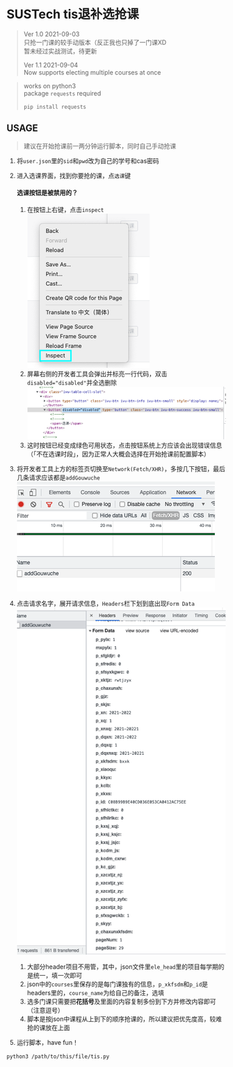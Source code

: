 # SUSTech tis退补选抢课


> Ver 1.0 2021-09-03  
> 只抢一门课的较手动版本（反正我也只掉了一门课XD  
> 暂未经过实战测试，待更新  
>   
> Ver 1.1 2021-09-04  
> Now supports electing multiple courses at once
 
> works on python3  
> package `requests` required  
> ```
> pip install requests
> ```


## USAGE
> 建议在开始抢课前一两分钟运行脚本，同时自己手动抢课  
1. 将`user.json`里的`sid`和`pwd`改为自己的学号和cas密码
2. 进入选课界面，找到你要抢的课，点`选课`键


    #### 选课按钮是被禁用的？
    1. 在按钮上右键，点击`inspect`  
    ![](./1.png)
    2. 屏幕右侧的开发者工具会弹出并标亮一行代码，双击`disabled="disabled"`并全选删除  
    ![](./2.png)
    3. 这时按钮已经变成绿色可用状态，点击按钮系统上方应该会出现错误信息（「不在选课时段」，因为正常人大概会选择在开始抢课前配置脚本）


3. 将开发者工具上方的标签页切换至`Network(Fetch/XHR)`，多按几下按钮，最后几条请求应该都是`addGouwuche`  
![](./3.png)
4. 点击请求名字，展开请求信息，`Headers`栏下划到底出现`Form Data`  
![](./4.png)
    1. 大部分header项目不用管，其中，json文件里`ele_head`里的项目每学期的是统一，填一次即可
    2. json中的`courses`里保存的是每门课独有的信息，`p_xkfsdm`和`p_id`是headers里的，`course_name`为给自己的备注，选填
    3. 选多门课只需要把**花括号**及里面的内容复制多份到下方并修改内容即可（注意逗号）
    4. 脚本是按json中课程从上到下的顺序抢课的，所以建议把优先度高，较难抢的课放在上面
5. 运行脚本，have fun！
```
python3 /path/to/this/file/tis.py
```
